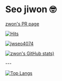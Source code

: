 # Seo jiwon 🤓

<p>
  
  [zwon's PR page](http://zwon-prpage.herokuapp.com/)
  
  [![Hits](https://hits.seeyoufarm.com/api/count/incr/badge.svg?url=https%3A%2F%2Fgithub.com%2Fjwseo4074&count_bg=%23000000&title_bg=%23555555&icon=&icon_color=%23E7E7E7&title=Github&edge_flat=false)](https://hits.seeyoufarm.com)
  
  [![jwseo4074](http://mazassumnida.wtf/api/mini/generate_badge?boj=jwseo4074)](https://solved.ac/jwseo4074)
  
</p>
<p>
  
  [![zwon's GitHub stats](https://github-readme-stats.vercel.app/api?username=jwseo4074&show_icons=true&theme=dracula))](https://github.com/jwseo4074/github-readme-stats)

</p>
---

[![Top Langs](https://github-readme-stats.vercel.app/api/top-langs/?username=jwseo4074&layout=compact)](https://github.com/jwseo4074/github-readme-stats)

